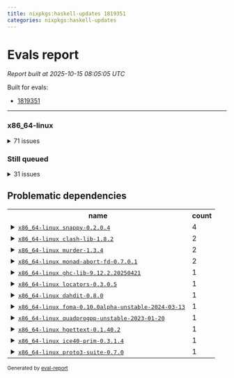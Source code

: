 ```yaml
---
title: nixpkgs:haskell-updates 1819351
categories: nixpkgs:haskell-updates
---
```

# Evals report

*Report built at 2025-10-15 08:05:05 UTC*

Built for evals:

  * [1819351](https://hydra.nixos.org/eval/1819351)

 * * * 

### x86_64-linux


<details><summary>71 issues</summary>
<table>
<thead><tr>
<th>job</th>
<th>status</th>
</tr></thead>
<tr>
<td>
<details><summary>
<tt><a href='https://hydra.nixos.org/build/309811245'>haskell.packages.ghc967.ghc-tags.x86_64-linux</a></tt>
</summary>
<ul>
<li>
<b>=> Failed</b> <tt>ghc-lib-9.12.2.20250421</tt> <br /> <a href='https://hydra.nixos.org/build/309811245/nixlog/111'>log</a>, <a href='https://hydra.nixos.org/build/309811245/nixlog/111/raw'>raw</a>, <a href='https://hydra.nixos.org/build/309811245/nixlog/111/tail'>tail</a>, <a href='https://hydra.nixos.org/build/309811216'>build 309811216</a>
</li>
</ul>
</details>
</td>
<td>Dependency failed</td>
</tr>
<tr>
<td>
<details><summary>
<tt><a href='https://hydra.nixos.org/build/309812372'>haskellPackages.blacktip.x86_64-linux</a></tt>
</summary>
<ul>
<li>
<b>=> Failed</b> <tt>locators-0.3.0.5</tt> <br /> <a href='https://hydra.nixos.org/build/309812372/nixlog/1'>log</a>, <a href='https://hydra.nixos.org/build/309812372/nixlog/1/raw'>raw</a>, <a href='https://hydra.nixos.org/build/309812372/nixlog/1/tail'>tail</a>, <a href='https://hydra.nixos.org/build/309815296'>build 309815296</a>
</li>
</ul>
</details>
</td>
<td>Dependency failed</td>
</tr>
<tr>
<td>
<details><summary>
<tt><a href='https://hydra.nixos.org/build/309812682'>haskellPackages.clash-ghc.x86_64-linux</a></tt>
</summary>
<ul>
<li>
<b>=> Failed</b> <tt>clash-lib-1.8.2</tt> <br /> <a href='https://hydra.nixos.org/build/309812682/nixlog/1'>log</a>, <a href='https://hydra.nixos.org/build/309812682/nixlog/1/raw'>raw</a>, <a href='https://hydra.nixos.org/build/309812682/nixlog/1/tail'>tail</a>, <a href='https://hydra.nixos.org/build/309812683'>build 309812683</a>
</li>
</ul>
</details>
</td>
<td>Dependency failed</td>
</tr>
<tr>
<td>
<details><summary>
<tt><a href='https://hydra.nixos.org/build/309812776'>haskellPackages.clash-shake.x86_64-linux</a></tt>
</summary>
<ul>
<li>
<b>=> Cached failure</b> <tt>clash-lib-1.8.2</tt> <br /> <a href='https://hydra.nixos.org/build/309812776/nixlog/1'>log</a>, <a href='https://hydra.nixos.org/build/309812776/nixlog/1/raw'>raw</a>, <a href='https://hydra.nixos.org/build/309812776/nixlog/1/tail'>tail</a>, <a href='https://hydra.nixos.org/build/309812683'>build 309812683</a>
</li>
</ul>
</details>
</td>
<td>Dependency failed</td>
</tr>
<tr>
<td>
<details><summary>
<tt><a href='https://hydra.nixos.org/build/309813022'>haskellPackages.dahdit-network.x86_64-linux</a></tt>
</summary>
<ul>
<li>
<b>=> Cached failure</b> <tt>dahdit-0.8.0</tt> <br /> <a href='https://hydra.nixos.org/build/309813022/nixlog/1'>log</a>, <a href='https://hydra.nixos.org/build/309813022/nixlog/1/raw'>raw</a>, <a href='https://hydra.nixos.org/build/309813022/nixlog/1/tail'>tail</a>, <a href='https://hydra.nixos.org/build/309813014'>build 309813014</a>
</li>
</ul>
</details>
</td>
<td>Dependency failed</td>
</tr>
<tr>
<td>
<details><summary>
<tt><a href='https://hydra.nixos.org/build/309813492'>haskellPackages.expand.x86_64-linux</a></tt>
</summary>
<ul>
<li>
<b>=> Cached failure</b> <tt>murder-1.3.4</tt> <br /> <a href='https://hydra.nixos.org/build/309813492/nixlog/1'>log</a>, <a href='https://hydra.nixos.org/build/309813492/nixlog/1/raw'>raw</a>, <a href='https://hydra.nixos.org/build/309813492/nixlog/1/tail'>tail</a>, <a href='https://hydra.nixos.org/build/309815678'>build 309815678</a>
</li>
</ul>
</details>
</td>
<td>Dependency failed</td>
</tr>
<tr>
<td>
<details><summary>
<tt><a href='https://hydra.nixos.org/build/309813611'>haskellPackages.foma.x86_64-linux</a></tt>
</summary>
<ul>
<li>
<b>=> Cached failure</b> <tt>foma-0.10.0alpha-unstable-2024-03-13</tt> <br /> <a href='https://hydra.nixos.org/build/309813611/nixlog/1'>log</a>, <a href='https://hydra.nixos.org/build/309813611/nixlog/1/raw'>raw</a>, <a href='https://hydra.nixos.org/build/309813611/nixlog/1/tail'>tail</a>, <a href='https://hydra.nixos.org/build/308976552'>build 308976552</a>
</li>
</ul>
</details>
</td>
<td>Dependency failed</td>
</tr>
<tr>
<td>
<details><summary>
<tt><a href='https://hydra.nixos.org/build/309814547'>haskellPackages.hmatrix-quadprogpp.x86_64-linux</a></tt>
</summary>
<ul>
<li>
<b>=> Cached failure</b> <tt>quadprogpp-unstable-2023-01-20</tt> <br /> <a href='https://hydra.nixos.org/build/309814547/nixlog/1'>log</a>, <a href='https://hydra.nixos.org/build/309814547/nixlog/1/raw'>raw</a>, <a href='https://hydra.nixos.org/build/309814547/nixlog/1/tail'>tail</a>, <a href='https://hydra.nixos.org/build/308951858'>build 308951858</a>
</li>
</ul>
</details>
</td>
<td>Dependency failed</td>
</tr>
<tr>
<td>
<details><summary>
<tt><a href='https://hydra.nixos.org/build/309815071'>haskellPackages.keera-hails-i18n.x86_64-linux</a></tt>
</summary>
<ul>
<li>
<b>=> Failed</b> <tt>hgettext-0.1.40.2</tt> <br /> <a href='https://hydra.nixos.org/build/309815071/nixlog/1'>log</a>, <a href='https://hydra.nixos.org/build/309815071/nixlog/1/raw'>raw</a>, <a href='https://hydra.nixos.org/build/309815071/nixlog/1/tail'>tail</a>, <a href='https://hydra.nixos.org/build/309814473'>build 309814473</a>
</li>
</ul>
</details>
</td>
<td>Dependency failed</td>
</tr>
<tr>
<td>
<details><summary>
<tt><a href='https://hydra.nixos.org/build/309815230'>haskellPackages.lifted-stm.x86_64-linux</a></tt>
</summary>
<ul>
<li>
<b>=> Cached failure</b> <tt>monad-abort-fd-0.7.0.1</tt> <br /> <a href='https://hydra.nixos.org/build/309815230/nixlog/1'>log</a>, <a href='https://hydra.nixos.org/build/309815230/nixlog/1/raw'>raw</a>, <a href='https://hydra.nixos.org/build/309815230/nixlog/1/tail'>tail</a>, <a href='https://hydra.nixos.org/build/309815545'>build 309815545</a>
</li>
</ul>
</details>
</td>
<td>Dependency failed</td>
</tr>
<tr>
<td>
<details><summary>
<tt><a href='https://hydra.nixos.org/build/309815267'>haskellPackages.lion.x86_64-linux</a></tt>
</summary>
<ul>
<li>
<b>=> Cached failure</b> <tt>ice40-prim-0.3.1.4</tt> <br /> <a href='https://hydra.nixos.org/build/309815267/nixlog/1'>log</a>, <a href='https://hydra.nixos.org/build/309815267/nixlog/1/raw'>raw</a>, <a href='https://hydra.nixos.org/build/309815267/nixlog/1/tail'>tail</a>, <a href='https://hydra.nixos.org/build/309814812'>build 309814812</a>
</li>
</ul>
</details>
</td>
<td>Dependency failed</td>
</tr>
<tr>
<td>
<details><summary>
<tt><a href='https://hydra.nixos.org/build/309815560'>haskellPackages.monad-finally.x86_64-linux</a></tt>
</summary>
<ul>
<li>
<b>=> Cached failure</b> <tt>monad-abort-fd-0.7.0.1</tt> <br /> <a href='https://hydra.nixos.org/build/309815560/nixlog/1'>log</a>, <a href='https://hydra.nixos.org/build/309815560/nixlog/1/raw'>raw</a>, <a href='https://hydra.nixos.org/build/309815560/nixlog/1/tail'>tail</a>, <a href='https://hydra.nixos.org/build/309815545'>build 309815545</a>
</li>
</ul>
</details>
</td>
<td>Dependency failed</td>
</tr>
<tr>
<td>
<details><summary>
<tt><a href='https://hydra.nixos.org/build/309815898'>haskellPackages.oberon0.x86_64-linux</a></tt>
</summary>
<ul>
<li>
<b>=> Failed</b> <tt>murder-1.3.4</tt> <br /> <a href='https://hydra.nixos.org/build/309815898/nixlog/1'>log</a>, <a href='https://hydra.nixos.org/build/309815898/nixlog/1/raw'>raw</a>, <a href='https://hydra.nixos.org/build/309815898/nixlog/1/tail'>tail</a>, <a href='https://hydra.nixos.org/build/309815678'>build 309815678</a>
</li>
</ul>
</details>
</td>
<td>Dependency failed</td>
</tr>
<tr>
<td>
<details><summary>
<tt><a href='https://hydra.nixos.org/build/309817108'>haskellPackages.snappy-framing.x86_64-linux</a></tt>
</summary>
<ul>
<li>
<b>=> Failed</b> <tt>snappy-0.2.0.4</tt> <br /> <a href='https://hydra.nixos.org/build/309817108/nixlog/1'>log</a>, <a href='https://hydra.nixos.org/build/309817108/nixlog/1/raw'>raw</a>, <a href='https://hydra.nixos.org/build/309817108/nixlog/1/tail'>tail</a>, <a href='https://hydra.nixos.org/build/309817105'>build 309817105</a>
</li>
</ul>
</details>
</td>
<td>Dependency failed</td>
</tr>
<tr>
<td>
<details><summary>
<tt><a href='https://hydra.nixos.org/build/309817117'>haskellPackages.snappy-lazy.x86_64-linux</a></tt>
</summary>
<ul>
<li>
<b>=> Cached failure</b> <tt>snappy-0.2.0.4</tt> <br /> <a href='https://hydra.nixos.org/build/309817117/nixlog/1'>log</a>, <a href='https://hydra.nixos.org/build/309817117/nixlog/1/raw'>raw</a>, <a href='https://hydra.nixos.org/build/309817117/nixlog/1/tail'>tail</a>, <a href='https://hydra.nixos.org/build/309817105'>build 309817105</a>
</li>
</ul>
</details>
</td>
<td>Dependency failed</td>
</tr>
<tr>
<td>
<details><summary>
<tt><a href='https://hydra.nixos.org/build/309817559'>haskellPackages.tensorflow-records-conduit.x86_64-linux</a></tt>
</summary>
<ul>
<li>
<b>=> Failed</b> <tt>snappy-0.2.0.4</tt> <br /> <a href='https://hydra.nixos.org/build/309817559/nixlog/1'>log</a>, <a href='https://hydra.nixos.org/build/309817559/nixlog/1/raw'>raw</a>, <a href='https://hydra.nixos.org/build/309817559/nixlog/1/tail'>tail</a>, <a href='https://hydra.nixos.org/build/309817105'>build 309817105</a>
</li>
</ul>
</details>
</td>
<td>Dependency failed</td>
</tr>
<tr>
<td>
<details><summary>
<tt><a href='https://hydra.nixos.org/build/309817514'>haskellPackages.tensorflow-records.x86_64-linux</a></tt>
</summary>
<ul>
<li>
<b>=> Failed</b> <tt>snappy-0.2.0.4</tt> <br /> <a href='https://hydra.nixos.org/build/309817514/nixlog/1'>log</a>, <a href='https://hydra.nixos.org/build/309817514/nixlog/1/raw'>raw</a>, <a href='https://hydra.nixos.org/build/309817514/nixlog/1/tail'>tail</a>, <a href='https://hydra.nixos.org/build/309817105'>build 309817105</a>
</li>
</ul>
</details>
</td>
<td>Dependency failed</td>
</tr>
<tr>
<td>
<details><summary>
<tt><a href='https://hydra.nixos.org/build/310117272'>maintained</a></tt>
</summary>
<ul>
<li>
<b>=> Failed</b> <tt>proto3-suite-0.7.0</tt> <br /> <a href='https://hydra.nixos.org/build/310117272/nixlog/1'>log</a>, <a href='https://hydra.nixos.org/build/310117272/nixlog/1/raw'>raw</a>, <a href='https://hydra.nixos.org/build/310117272/nixlog/1/tail'>tail</a>, <a href='https://hydra.nixos.org/build/310117246'>build 310117246</a>
</li>
</ul>
</details>
</td>
<td>Dependency failed</td>
</tr>
<tr>
<td>
<tt><a href='https://hydra.nixos.org/build/309811216'>haskell.packages.ghc967.ghc-lib.x86_64-linux</a></tt>
</td>
<td>Failed</td>
</tr>
<tr>
<td>
<tt><a href='https://hydra.nixos.org/build/309812262'>haskell.packages.ghc967.haskell-language-server.x86_64-linux</a></tt>
</td>
<td>Failed</td>
</tr>
<tr>
<td>
<tt><a href='https://hydra.nixos.org/build/309811242'>haskell.packages.ghc984.ghc-lib.x86_64-linux</a></tt>
</td>
<td>Failed</td>
</tr>
<tr>
<td>
<tt><a href='https://hydra.nixos.org/build/309812564'>haskell.packages.ghc984.haskell-language-server.x86_64-linux</a></tt>
</td>
<td>Failed</td>
</tr>
<tr>
<td>
<tt><a href='https://hydra.nixos.org/build/309811610'>haskellPackages.SyntaxMacros.x86_64-linux</a></tt>
</td>
<td>Failed</td>
</tr>
<tr>
<td>
<tt><a href='https://hydra.nixos.org/build/309811668'>haskellPackages.aes-gcm.x86_64-linux</a></tt>
</td>
<td>Failed</td>
</tr>
<tr>
<td>
<tt><a href='https://hydra.nixos.org/build/309811728'>haskellPackages.alpha.x86_64-linux</a></tt>
</td>
<td>Failed</td>
</tr>
<tr>
<td>
<tt><a href='https://hydra.nixos.org/build/309811755'>haskellPackages.amazonka-appconfigdata.x86_64-linux</a></tt>
</td>
<td>Failed</td>
</tr>
<tr>
<td>
<tt><a href='https://hydra.nixos.org/build/309812334'>haskellPackages.bindings-nettle.x86_64-linux</a></tt>
</td>
<td>Failed</td>
</tr>
<tr>
<td>
<tt><a href='https://hydra.nixos.org/build/309812724'>haskellPackages.calamity.x86_64-linux</a></tt>
</td>
<td>Failed</td>
</tr>
<tr>
<td>
<tt><a href='https://hydra.nixos.org/build/309812708'>haskellPackages.circuit-notation.x86_64-linux</a></tt>
</td>
<td>Failed</td>
</tr>
<tr>
<td>
<tt><a href='https://hydra.nixos.org/build/309812683'>haskellPackages.clash-lib.x86_64-linux</a></tt>
</td>
<td>Failed</td>
</tr>
<tr>
<td>
<tt><a href='https://hydra.nixos.org/build/309812703'>haskellPackages.clod.x86_64-linux</a></tt>
</td>
<td>Failed</td>
</tr>
<tr>
<td>
<tt><a href='https://hydra.nixos.org/build/310117221'>haskellPackages.convert-annotation.x86_64-linux</a></tt>
</td>
<td>Failed</td>
</tr>
<tr>
<td>
<tt><a href='https://hydra.nixos.org/build/309813014'>haskellPackages.dahdit.x86_64-linux</a></tt>
</td>
<td>Failed</td>
</tr>
<tr>
<td>
<tt><a href='https://hydra.nixos.org/build/309813054'>haskellPackages.data-foldapp.x86_64-linux</a></tt>
</td>
<td>Failed</td>
</tr>
<tr>
<td>
<tt><a href='https://hydra.nixos.org/build/309813043'>haskellPackages.data-list-zigzag.x86_64-linux</a></tt>
</td>
<td>Failed</td>
</tr>
<tr>
<td>
<tt><a href='https://hydra.nixos.org/build/309813202'>haskellPackages.derive-topdown.x86_64-linux</a></tt>
</td>
<td>Failed</td>
</tr>
<tr>
<td>
<tt><a href='https://hydra.nixos.org/build/309813391'>haskellPackages.engineering-units.x86_64-linux</a></tt>
</td>
<td>Failed</td>
</tr>
<tr>
<td>
<tt><a href='https://hydra.nixos.org/build/309813509'>haskellPackages.fastparser.x86_64-linux</a></tt>
</td>
<td>Failed</td>
</tr>
<tr>
<td>
<tt><a href='https://hydra.nixos.org/build/309813706'>haskellPackages.fxpak.x86_64-linux</a></tt>
</td>
<td>Failed</td>
</tr>
<tr>
<td>
<tt><a href='https://hydra.nixos.org/build/309814029'>haskellPackages.gmap.x86_64-linux</a></tt>
</td>
<td>Failed</td>
</tr>
<tr>
<td>
<tt><a href='https://hydra.nixos.org/build/310117233'>haskellPackages.haxl-amazonka.x86_64-linux</a></tt>
</td>
<td>Failed</td>
</tr>
<tr>
<td>
<tt><a href='https://hydra.nixos.org/build/310117231'>haskellPackages.haxl-facebook.x86_64-linux</a></tt>
</td>
<td>Failed</td>
</tr>
<tr>
<td>
<tt><a href='https://hydra.nixos.org/build/309814355'>haskellPackages.hbcd.x86_64-linux</a></tt>
</td>
<td>Failed</td>
</tr>
<tr>
<td>
<tt><a href='https://hydra.nixos.org/build/309814473'>haskellPackages.hgettext.x86_64-linux</a></tt>
</td>
<td>Failed</td>
</tr>
<tr>
<td>
<tt><a href='https://hydra.nixos.org/build/309814463'>haskellPackages.hint-nix.x86_64-linux</a></tt>
</td>
<td>Failed</td>
</tr>
<tr>
<td>
<tt><a href='https://hydra.nixos.org/build/309814812'>haskellPackages.ice40-prim.x86_64-linux</a></tt>
</td>
<td>Failed</td>
</tr>
<tr>
<td>
<tt><a href='https://hydra.nixos.org/build/309815009'>haskellPackages.json-rpc.x86_64-linux</a></tt>
</td>
<td>Failed</td>
</tr>
<tr>
<td>
<tt><a href='https://hydra.nixos.org/build/309815178'>haskellPackages.langchain-hs.x86_64-linux</a></tt>
</td>
<td>Failed</td>
</tr>
<tr>
<td>
<tt><a href='https://hydra.nixos.org/build/309815296'>haskellPackages.locators.x86_64-linux</a></tt>
</td>
<td>Failed</td>
</tr>
<tr>
<td>
<tt><a href='https://hydra.nixos.org/build/309815332'>haskellPackages.ltext.x86_64-linux</a></tt>
</td>
<td>Failed</td>
</tr>
<tr>
<td>
<tt><a href='https://hydra.nixos.org/build/309815545'>haskellPackages.monad-abort-fd.x86_64-linux</a></tt>
</td>
<td>Failed</td>
</tr>
<tr>
<td>
<tt><a href='https://hydra.nixos.org/build/309815678'>haskellPackages.murder.x86_64-linux</a></tt>
</td>
<td>Failed</td>
</tr>
<tr>
<td>
<tt><a href='https://hydra.nixos.org/build/309815729'>haskellPackages.nbparts.x86_64-linux</a></tt>
</td>
<td>Failed</td>
</tr>
<tr>
<td>
<tt><a href='https://hydra.nixos.org/build/309815905'>haskellPackages.ollama-holes-plugin.x86_64-linux</a></tt>
</td>
<td>Failed</td>
</tr>
<tr>
<td>
<tt><a href='https://hydra.nixos.org/build/310117246'>haskellPackages.proto3-suite.x86_64-linux</a></tt>
</td>
<td>Failed</td>
</tr>
<tr>
<td>
<tt><a href='https://hydra.nixos.org/build/309816655'>haskellPackages.reform-blaze.x86_64-linux</a></tt>
</td>
<td>Failed</td>
</tr>
<tr>
<td>
<tt><a href='https://hydra.nixos.org/build/309816727'>haskellPackages.robin-hood-profit.x86_64-linux</a></tt>
</td>
<td>Failed</td>
</tr>
<tr>
<td>
<tt><a href='https://hydra.nixos.org/build/309816799'>haskellPackages.roboservant.x86_64-linux</a></tt>
</td>
<td>Failed</td>
</tr>
<tr>
<td>
<tt><a href='https://hydra.nixos.org/build/309816856'>haskellPackages.sasha.x86_64-linux</a></tt>
</td>
<td>Failed</td>
</tr>
<tr>
<td>
<tt><a href='https://hydra.nixos.org/build/309817105'>haskellPackages.snappy.x86_64-linux</a></tt>
</td>
<td>Failed</td>
</tr>
<tr>
<td>
<tt><a href='https://hydra.nixos.org/build/309817187'>haskellPackages.sqlite-easy.x86_64-linux</a></tt>
</td>
<td>Failed</td>
</tr>
<tr>
<td>
<tt><a href='https://hydra.nixos.org/build/309817285'>haskellPackages.streamly-filepath.x86_64-linux</a></tt>
</td>
<td>Failed</td>
</tr>
<tr>
<td>
<tt><a href='https://hydra.nixos.org/build/309817498'>haskellPackages.telegram-bot-simple.x86_64-linux</a></tt>
</td>
<td>Failed</td>
</tr>
<tr>
<td>
<tt><a href='https://hydra.nixos.org/build/309817674'>haskellPackages.timeout-snooze.x86_64-linux</a></tt>
</td>
<td>Failed</td>
</tr>
<tr>
<td>
<tt><a href='https://hydra.nixos.org/build/309817848'>haskellPackages.typed-gui.x86_64-linux</a></tt>
</td>
<td>Failed</td>
</tr>
<tr>
<td>
<tt><a href='https://hydra.nixos.org/build/309818122'>haskellPackages.warp-tls-simple.x86_64-linux</a></tt>
</td>
<td>Failed</td>
</tr>
<tr>
<td>
<tt><a href='https://hydra.nixos.org/build/309818237'>haskellPackages.winio.x86_64-linux</a></tt>
</td>
<td>Failed</td>
</tr>
<tr>
<td>
<tt><a href='https://hydra.nixos.org/build/309818284'>haskellPackages.yabi.x86_64-linux</a></tt>
</td>
<td>Failed</td>
</tr>
<tr>
<td>
<tt><a href='https://hydra.nixos.org/build/310117271'>tamarin-prover.x86_64-linux</a></tt>
</td>
<td>Failed</td>
</tr>
<tr>
<td>
<tt><a href='https://hydra.nixos.org/build/309812431'>haskellPackages.boomwhacker.x86_64-linux</a></tt>
</td>
<td>Timed out</td>
</tr>
<tr>
<td>
<tt><a href='https://hydra.nixos.org/build/309815476'>haskellPackages.midi.x86_64-linux</a></tt>
</td>
<td>Timed out</td>
</tr>
</table>
</details>


### Still queued


<details><summary>31 issues</summary>
<table>
<thead><tr>
<th>job</th>
<th>status</th>
<th>platform</th>
</tr></thead>
<tr>
<td>
<tt><a href='https://hydra.nixos.org/build/310117208'>haskellPackages.H.x86_64-linux</a></tt>
</td>
<td>Queued</td>
<th>x86_64-linux</th>
</tr>
<tr>
<td>
<tt><a href='https://hydra.nixos.org/build/310117212'>haskellPackages.avl-static.x86_64-linux</a></tt>
</td>
<td>Queued</td>
<th>x86_64-linux</th>
</tr>
<tr>
<td>
<tt><a href='https://hydra.nixos.org/build/310117214'>haskellPackages.beam-large-records.x86_64-linux</a></tt>
</td>
<td>Queued</td>
<th>x86_64-linux</th>
</tr>
<tr>
<td>
<tt><a href='https://hydra.nixos.org/build/310117213'>haskellPackages.bindings-directfb.x86_64-linux</a></tt>
</td>
<td>Queued</td>
<th>x86_64-linux</th>
</tr>
<tr>
<td>
<tt><a href='https://hydra.nixos.org/build/310117216'>haskellPackages.cabal-macosx.x86_64-linux</a></tt>
</td>
<td>Queued</td>
<th>x86_64-linux</th>
</tr>
<tr>
<td>
<tt><a href='https://hydra.nixos.org/build/310117218'>haskellPackages.clickhouse-haskell.x86_64-linux</a></tt>
</td>
<td>Queued</td>
<th>x86_64-linux</th>
</tr>
<tr>
<td>
<tt><a href='https://hydra.nixos.org/build/310117220'>haskellPackages.consumers-metrics-prometheus.x86_64-linux</a></tt>
</td>
<td>Queued</td>
<th>x86_64-linux</th>
</tr>
<tr>
<td>
<tt><a href='https://hydra.nixos.org/build/310117219'>haskellPackages.consumers.x86_64-linux</a></tt>
</td>
<td>Queued</td>
<th>x86_64-linux</th>
</tr>
<tr>
<td>
<tt><a href='https://hydra.nixos.org/build/310117222'>haskellPackages.ema.x86_64-linux</a></tt>
</td>
<td>Queued</td>
<th>x86_64-linux</th>
</tr>
<tr>
<td>
<tt><a href='https://hydra.nixos.org/build/310117223'>haskellPackages.finite.x86_64-linux</a></tt>
</td>
<td>Queued</td>
<th>x86_64-linux</th>
</tr>
<tr>
<td>
<tt><a href='https://hydra.nixos.org/build/310117225'>haskellPackages.gi-nm.x86_64-linux</a></tt>
</td>
<td>Queued</td>
<th>x86_64-linux</th>
</tr>
<tr>
<td>
<tt><a href='https://hydra.nixos.org/build/310117228'>haskellPackages.haggle.x86_64-linux</a></tt>
</td>
<td>Queued</td>
<th>x86_64-linux</th>
</tr>
<tr>
<td>
<tt><a href='https://hydra.nixos.org/build/310117229'>haskellPackages.haskell-igraph.x86_64-linux</a></tt>
</td>
<td>Queued</td>
<th>x86_64-linux</th>
</tr>
<tr>
<td>
<tt><a href='https://hydra.nixos.org/build/310117235'>haskellPackages.hgdal.x86_64-linux</a></tt>
</td>
<td>Queued</td>
<th>x86_64-linux</th>
</tr>
<tr>
<td>
<tt><a href='https://hydra.nixos.org/build/310117234'>haskellPackages.hledger-flow.x86_64-linux</a></tt>
</td>
<td>Queued</td>
<th>x86_64-linux</th>
</tr>
<tr>
<td>
<tt><a href='https://hydra.nixos.org/build/310117236'>haskellPackages.hnix-store-db.x86_64-linux</a></tt>
</td>
<td>Queued</td>
<th>x86_64-linux</th>
</tr>
<tr>
<td>
<tt><a href='https://hydra.nixos.org/build/310117238'>haskellPackages.hpqtypes-extras.x86_64-linux</a></tt>
</td>
<td>Queued</td>
<th>x86_64-linux</th>
</tr>
<tr>
<td>
<tt><a href='https://hydra.nixos.org/build/310117243'>haskellPackages.log-postgres.x86_64-linux</a></tt>
</td>
<td>Queued</td>
<th>x86_64-linux</th>
</tr>
<tr>
<td>
<tt><a href='https://hydra.nixos.org/build/310117244'>haskellPackages.log.x86_64-linux</a></tt>
</td>
<td>Queued</td>
<th>x86_64-linux</th>
</tr>
<tr>
<td>
<tt><a href='https://hydra.nixos.org/build/310117245'>haskellPackages.mason.x86_64-linux</a></tt>
</td>
<td>Queued</td>
<th>x86_64-linux</th>
</tr>
<tr>
<td>
<tt><a href='https://hydra.nixos.org/build/310117247'>haskellPackages.rediscaching-haxl.x86_64-linux</a></tt>
</td>
<td>Queued</td>
<th>x86_64-linux</th>
</tr>
<tr>
<td>
<tt><a href='https://hydra.nixos.org/build/310117248'>haskellPackages.regex-pcre2.x86_64-linux</a></tt>
</td>
<td>Queued</td>
<th>x86_64-linux</th>
</tr>
<tr>
<td>
<tt><a href='https://hydra.nixos.org/build/310117249'>haskellPackages.relocant.x86_64-linux</a></tt>
</td>
<td>Queued</td>
<th>x86_64-linux</th>
</tr>
<tr>
<td>
<tt><a href='https://hydra.nixos.org/build/310117250'>haskellPackages.scotty-haxl.x86_64-linux</a></tt>
</td>
<td>Queued</td>
<th>x86_64-linux</th>
</tr>
<tr>
<td>
<tt><a href='https://hydra.nixos.org/build/310117251'>haskellPackages.servant-haxl-client.x86_64-linux</a></tt>
</td>
<td>Queued</td>
<th>x86_64-linux</th>
</tr>
<tr>
<td>
<tt><a href='https://hydra.nixos.org/build/310117252'>haskellPackages.xnobar.x86_64-linux</a></tt>
</td>
<td>Queued</td>
<th>x86_64-linux</th>
</tr>
<tr>
<td>
<tt><a href='https://hydra.nixos.org/build/310117253'>hercules-ci-agent.x86_64-linux</a></tt>
</td>
<td>Queued</td>
<th>x86_64-linux</th>
</tr>
<tr>
<td>
<tt><a href='https://hydra.nixos.org/build/310117268'>pkgsCross.ghcjs.haskell.packages.ghc912.reflex-dom.x86_64-linux</a></tt>
</td>
<td>Queued</td>
<th>x86_64-linux</th>
</tr>
<tr>
<td>
<tt><a href='https://hydra.nixos.org/build/310117262'>pkgsCross.ghcjs.haskell.packages.ghcHEAD.microlens.x86_64-linux</a></tt>
</td>
<td>Queued</td>
<th>x86_64-linux</th>
</tr>
<tr>
<td>
<tt><a href='https://hydra.nixos.org/build/310117264'>pkgsCross.ghcjs.haskellPackages.microlens.x86_64-linux</a></tt>
</td>
<td>Queued</td>
<th>x86_64-linux</th>
</tr>
<tr>
<td>
<tt><a href='https://hydra.nixos.org/build/310117269'>tests.haskell.cabalSdist.assumptionLocalHasDirectReference.x86_64-linux</a></tt>
</td>
<td>Queued</td>
<th>x86_64-linux</th>
</tr>
</table>
</details>

## Problematic dependencies

<table>
<tr>
<th>name</th><th>count</th>
</tr>
<tr>
<td>
<details><summary><tt><a href='https://hydra.nixos.org/build/309817105'>x86_64-linux snappy-0.2.0.4</a></tt></summary>
<ul>
<li>haskellPackages.snappy-framing.x86_64-linux</li>
<li>haskellPackages.snappy-lazy.x86_64-linux</li>
<li>haskellPackages.tensorflow-records-conduit.x86_64-linux</li>
<li>haskellPackages.tensorflow-records.x86_64-linux</li>
</ul>
</details>
</td>
<td>4</td>
</tr>
<tr>
<td>
<details><summary><tt><a href='https://hydra.nixos.org/build/309812683'>x86_64-linux clash-lib-1.8.2</a></tt></summary>
<ul>
<li>haskellPackages.clash-ghc.x86_64-linux</li>
<li>haskellPackages.clash-shake.x86_64-linux</li>
</ul>
</details>
</td>
<td>2</td>
</tr>
<tr>
<td>
<details><summary><tt><a href='https://hydra.nixos.org/build/309815678'>x86_64-linux murder-1.3.4</a></tt></summary>
<ul>
<li>haskellPackages.expand.x86_64-linux</li>
<li>haskellPackages.oberon0.x86_64-linux</li>
</ul>
</details>
</td>
<td>2</td>
</tr>
<tr>
<td>
<details><summary><tt><a href='https://hydra.nixos.org/build/309815545'>x86_64-linux monad-abort-fd-0.7.0.1</a></tt></summary>
<ul>
<li>haskellPackages.lifted-stm.x86_64-linux</li>
<li>haskellPackages.monad-finally.x86_64-linux</li>
</ul>
</details>
</td>
<td>2</td>
</tr>
<tr>
<td>
<details><summary><tt><a href='https://hydra.nixos.org/build/309811216'>x86_64-linux ghc-lib-9.12.2.20250421</a></tt></summary>
<ul>
<li>haskell.packages.ghc967.ghc-tags.x86_64-linux</li>
</ul>
</details>
</td>
<td>1</td>
</tr>
<tr>
<td>
<details><summary><tt><a href='https://hydra.nixos.org/build/309815296'>x86_64-linux locators-0.3.0.5</a></tt></summary>
<ul>
<li>haskellPackages.blacktip.x86_64-linux</li>
</ul>
</details>
</td>
<td>1</td>
</tr>
<tr>
<td>
<details><summary><tt><a href='https://hydra.nixos.org/build/309813014'>x86_64-linux dahdit-0.8.0</a></tt></summary>
<ul>
<li>haskellPackages.dahdit-network.x86_64-linux</li>
</ul>
</details>
</td>
<td>1</td>
</tr>
<tr>
<td>
<details><summary><tt><a href='https://hydra.nixos.org/build/308976552'>x86_64-linux foma-0.10.0alpha-unstable-2024-03-13</a></tt></summary>
<ul>
<li>haskellPackages.foma.x86_64-linux</li>
</ul>
</details>
</td>
<td>1</td>
</tr>
<tr>
<td>
<details><summary><tt><a href='https://hydra.nixos.org/build/308951858'>x86_64-linux quadprogpp-unstable-2023-01-20</a></tt></summary>
<ul>
<li>haskellPackages.hmatrix-quadprogpp.x86_64-linux</li>
</ul>
</details>
</td>
<td>1</td>
</tr>
<tr>
<td>
<details><summary><tt><a href='https://hydra.nixos.org/build/309814473'>x86_64-linux hgettext-0.1.40.2</a></tt></summary>
<ul>
<li>haskellPackages.keera-hails-i18n.x86_64-linux</li>
</ul>
</details>
</td>
<td>1</td>
</tr>
<tr>
<td>
<details><summary><tt><a href='https://hydra.nixos.org/build/309814812'>x86_64-linux ice40-prim-0.3.1.4</a></tt></summary>
<ul>
<li>haskellPackages.lion.x86_64-linux</li>
</ul>
</details>
</td>
<td>1</td>
</tr>
<tr>
<td>
<details><summary><tt><a href='https://hydra.nixos.org/build/310117246'>x86_64-linux proto3-suite-0.7.0</a></tt></summary>
<ul>
<li>maintained</li>
</ul>
</details>
</td>
<td>1</td>
</tr>
</table>

<sup>Generated by [eval-report](https://github.com/nix-community/nix-review-tools/blob/master/eval-report)</sup>

